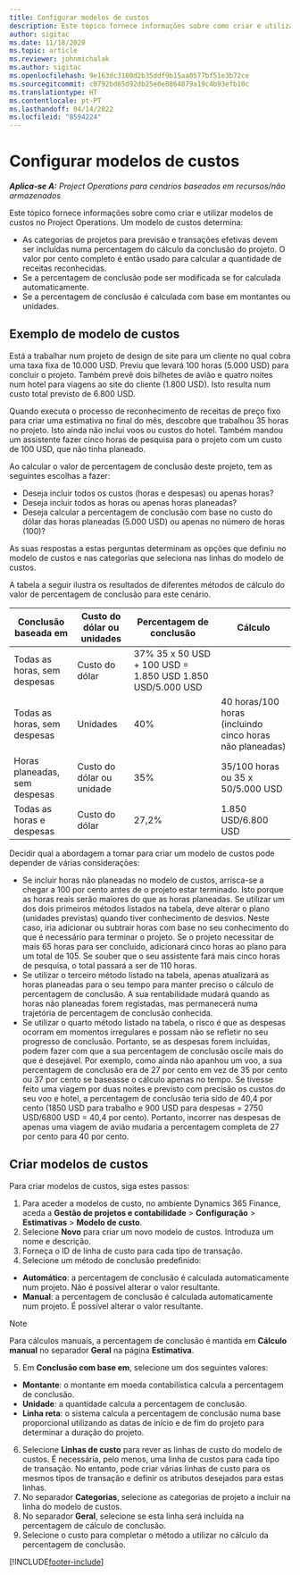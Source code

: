```yaml
---
title: Configurar modelos de custos
description: Este tópico fornece informações sobre como criar e utilizar modelos de custos no Project Operations.
author: sigitac
ms.date: 11/18/2020
ms.topic: article
ms.reviewer: johnmichalak
ms.author: sigitac
ms.openlocfilehash: 9e163dc3180d2b35ddf9b15aa0577bf51e3b72ce
ms.sourcegitcommit: c0792bd65d92db25e0e8864879a19c4b93efb10c
ms.translationtype: HT
ms.contentlocale: pt-PT
ms.lasthandoff: 04/14/2022
ms.locfileid: "8594224"
---
```

# <a name="set-up-cost-templates"></a>Configurar modelos de custos

_**Aplica-se A:** Project Operations para cenários baseados em recursos/não armazenados_


Este tópico fornece informações sobre como criar e utilizar modelos de custos no Project Operations. Um modelo de custos determina:

- As categorias de projetos para previsão e transações efetivas devem ser incluídas numa percentagem do cálculo da conclusão do projeto. O valor por cento completo é então usado para calcular a quantidade de receitas reconhecidas.
- Se a percentagem de conclusão pode ser modificada se for calculada automaticamente.
- Se a percentagem de conclusão é calculada com base em montantes ou unidades.

## <a name="cost-template-example"></a>Exemplo de modelo de custos

Está a trabalhar num projeto de design de site para um cliente no qual cobra uma taxa fixa de 10.000 USD. Previu que levará 100 horas (5.000 USD) para concluir o projeto. Também prevê dois bilhetes de avião e quatro noites num hotel para viagens ao site do cliente (1.800 USD). Isto resulta num custo total previsto de 6.800 USD.

Quando executa o processo de reconhecimento de receitas de preço fixo para criar uma estimativa no final do mês, descobre que trabalhou 35 horas no projeto. Isto ainda não inclui voos ou custos do hotel. Também mandou um assistente fazer cinco horas de pesquisa para o projeto com um custo de 100 USD, que não tinha planeado.

Ao calcular o valor de percentagem de conclusão deste projeto, tem as seguintes escolhas a fazer:

- Deseja incluir todos os custos (horas e despesas) ou apenas horas?
- Deseja incluir todos as horas ou apenas horas planeadas?
- Deseja calcular a percentagem de conclusão com base no custo do dólar das horas planeadas (5.000 USD) ou apenas no número de horas (100)?

As suas respostas a estas perguntas determinam as opções que definiu no modelo de custos e nas categorias que seleciona nas linhas do modelo de custos.

A tabela a seguir ilustra os resultados de diferentes métodos de cálculo do valor de percentagem de conclusão para este cenário.

| Conclusão baseada em | Custo do dólar ou unidades | Percentagem de conclusão | Cálculo |
| --- | --- | --- | --- |
| Todas as horas, sem despesas | Custo do dólar | 37% 35 x 50 USD + 100 USD = 1.850 USD 1.850 USD/5.000 USD |
| Todas as horas, sem despesas | Unidades | 40% | 40 horas/100 horas (incluindo cinco horas não planeadas) |
| Horas planeadas, sem despesas | Custo do dólar ou unidade | 35% | 35/100 horas ou 35 x 50/5.000 USD |
| Todas as horas e despesas | Custo do dólar | 27,2% | 1.850 USD/6.800 USD |

Decidir qual a abordagem a tomar para criar um modelo de custos pode depender de várias considerações:

- Se incluir horas não planeadas no modelo de custos, arrisca-se a chegar a 100 por cento antes de o projeto estar terminado. Isto porque as horas reais serão maiores do que as horas planeadas. Se utilizar um dos dois primeiros métodos listados na tabela, deve alterar o plano (unidades previstas) quando tiver conhecimento de desvios. Neste caso, iria adicionar ou subtrair horas com base no seu conhecimento do que é necessário para terminar o projeto. Se o projeto necessitar de mais 65 horas para ser concluído, adicionará cinco horas ao plano para um total de 105. Se souber que o seu assistente fará mais cinco horas de pesquisa, o total passará a ser de 110 horas.
- Se utilizar o terceiro método listado na tabela, apenas atualizará as horas planeadas para o seu tempo para manter preciso o cálculo de percentagem de conclusão. A sua rentabilidade mudará quando as horas não planeadas forem registadas, mas permanecerá numa trajetória de percentagem de conclusão conhecida.
- Se utilizar o quarto método listado na tabela, o risco é que as despesas ocorram em momentos irregulares e possam não se refletir no seu progresso de conclusão. Portanto, se as despesas forem incluídas, podem fazer com que a sua percentagem de conclusão oscile mais do que é desejável. Por exemplo, como ainda não apanhou um voo, a sua percentagem de conclusão era de 27 por cento em vez de 35 por cento ou 37 por cento se baseasse o cálculo apenas no tempo. Se tivesse feito uma viagem por duas noites e previsto com precisão os custos do seu voo e hotel, a percentagem de conclusão teria sido de 40,4 por cento (1850 USD para trabalho e 900 USD para despesas = 2750 USD/6800 USD = 40,4 por cento). Portanto, incorrer nas despesas de apenas uma viagem de avião mudaria a percentagem completa de 27 por cento para 40 por cento.

## <a name="create-cost-templates"></a>Criar modelos de custos
Para criar modelos de custos, siga estes passos:

1. Para aceder a modelos de custo, no ambiente Dynamics 365 Finance, aceda a **Gestão de projetos e contabilidade** > **Configuração** > **Estimativas** > **Modelo de custo**.
2. Selecione **Novo** para criar um novo modelo de custos. Introduza um nome e descrição.
3. Forneça o ID de linha de custo para cada tipo de transação.
4. Selecione um método de conclusão predefinido:

  - **Automático**: a percentagem de conclusão é calculada automaticamente num projeto. Não é possível alterar o valor resultante.
  - **Manual**: a percentagem de conclusão é calculada automaticamente num projeto. É possível alterar o valor resultante.

  > [!NOTE]
  > Para cálculos manuais, a percentagem de conclusão é mantida em **Cálculo manual** no separador **Geral** na página **Estimativa**.

5. Em **Conclusão com base em**, selecione um dos seguintes valores:

  - **Montante**: o montante em moeda contabilística calcula a percentagem de conclusão.
  - **Unidade**: a quantidade calcula a percentagem de conclusão.
  - **Linha reta**: o sistema calcula a percentagem de conclusão numa base proporcional utilizando as datas de início e de fim do projeto para determinar a duração do projeto.

6. Selecione **Linhas de custo** para rever as linhas de custo do modelo de custos. É necessária, pelo menos, uma linha de custos para cada tipo de transação. No entanto, pode criar várias linhas de custo para os mesmos tipos de transação e definir os atributos desejados para estas linhas.
7. No separador **Categorias**, selecione as categorias de projeto a incluir na linha do modelo de custos.
8. No separador **Geral**, selecione se esta linha será incluída na percentagem de cálculo de conclusão.
9. Selecione o custo para completar o método a utilizar no cálculo da percentagem de conclusão.


[!INCLUDE[footer-include](../includes/footer-banner.md)]